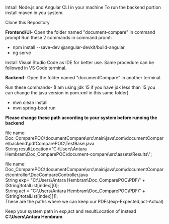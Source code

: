 Intsall Node.js and Angular CLI in your machine
To run the backend portion install maven in you system.

Clone this Repository 

**Frontend/UI**-
Open the folder named "document-compare" in command prompt
Run these 2 commands in command promt: 
 - npm install --save-dev @angular-devkit/build-angular
 - ng serve

Install Visual Studio Code as IDE for better use. Same procedure can be followed in VS Code terminal.

**Backend**-
Open the folder named "documentCompare" in another terminal.

Run these commands- (I am using jdk 15 if you have jdk less than 15 you can change the java version in pom.xml in this same folder)
 - mvn clean install
 - mvn spring-boot:run
 
 **Please change these path according to your system before running the backend** 
 
file name: Doc_ComparePOC\documentCompare\src\main\java\com\documentCompare\backend\pdfComparePOC\TestBase.java  
String resultLocation="C:\\Users\\Antara Hembram\\Doc_ComparePOC\\document-compare\\src\\assets\\Results\\";   

file name: Doc_ComparePOC\documentCompare\src\main\java\com\documentCompare\controller\DocCompareController.java  
String exp= "C:\\Users\\Antara Hembram\\Doc_ComparePOC\\PDF\\" + (String)totalList[index][0];  
String act = "C:\\Users\\Antara Hembram\\Doc_ComparePOC\\PDF\\" + (String)totalList[index][1];  
These are the paths where we can keep our PDFs(exp-Expected,act-Actual)

Keep your system path in exp,act and resultLocation of instead **C:\\Users\\Antara Hembram**
       
       

 
